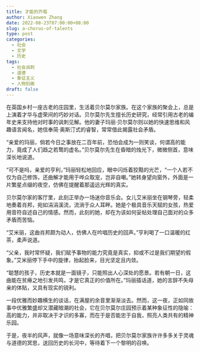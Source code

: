 ```yaml
---
title: 才能的齐唱
author: Xiaowen Zhang
date: 2022-08-23T07:00:00+08:00
slug: a-chorus-of-talents
type: post
categories:
  - 社会
  - 文学
  - 历史
tags:
  - 社会讽刺
  - 道德
  - 象征主义
  - 人物刻画
draft: false
---
```


在英国乡村一座古老的庄园里，生活着贝尔莫尔家族。在这个家族的聚会上，总是上演着才华与虚荣间的巧妙对话。贝尔莫尔先生擅长历史研究，经常引用古老的编年史来支持他对时事的讽刺见解。他的妻子玛丽·贝尔莫尔则以她的快速思维和风趣语言闻名，她信奉简·奥斯汀式的睿智，常常借此揭露社会矛盾。

“亲爱的玛丽，倘若今日之事放在二百年前，恐怕会成为一则笑谈，何谓高的能力，竟成了人们趋之若鹜的虚名。”贝尔莫尔先生在昏暗的烛光下，微微侧首，意味深长地说道。

“可不是吗，亲爱的亨利，”玛丽轻松地回应，眼中闪烁着狡黠的光芒，“一个人若不仅为自己修饰，还曲解才能用于哗众取宠，岂非自嘲。”她转身望向窗外，外面是一片繁星点缀的夜空，仿佛在提醒着那遥远光辉的真实。

贝尔莫尔家的客厅里，此刻正举办一场迷你音乐会。女儿艾米丽坐在钢琴旁，轻柔地奏着肖邦，宛如涓涓溪流，流淌于众人耳畔。她是个极具音乐天赋的女孩，热爱用音符自述自己的情感。然而，此刻的她，却在为该如何妥帖处理自己面对的众多矛盾而苦恼。

“艾米丽，这曲肖邦颇为动人，仿佛人在吟唱历史的回声。”亨利喝了一口温暖的红茶，柔声说道。

“父亲，我时常怀疑，我们赋予事物的能力究竟是真实，抑或不过是我们期望的假象。”艾米丽停下手中的旋律，抬起脸来，目光坚定且内敛。

“聪慧的孩子，历史本就是一面镜子，只能照出人心深处的愿景。若有朝一日，这曲能在贫瘠之地引发共鸣，才是它真正的价值所在。”玛丽插话道，她的言辞不失母亲的体贴，又具有现实的锐利。

一段优雅而妙趣横生的谈话，在满屋的余音里渐渐淡去。然而，这一夜，正如同故事中优雅繁盛却又潜藏暗潮的社会，它在贝尔莫尔庄园预示着某种象征性的隐喻：高的能力，并非取决于才识的多寡，而在于是否能忠于自我，照亮人类共有的精神乐园。

于是，夜半的风声，就像一场意味深长的齐唱，把贝尔莫尔家族许许多多关于灵魂与道德的冥思，送回历史的长河中，等待着下一个黎明的召唤。